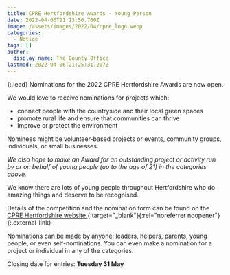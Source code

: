 ```yaml
---
title: CPRE Hertfordshire Awards - Young Person
date: 2022-04-06T21:13:56.760Z
image: /assets/images/2022/04/cpre_logo.webp
categories:
  - Notice
tags: []
author:
  display_name: The County Office
lastmod: 2022-04-06T21:25:31.207Z
---
```

{:.lead}
Nominations for the 2022 CPRE Hertfordshire Awards are now open.

We would love to receive nominations for projects which:

- connect people with the countryside and their local green spaces
- promote rural life and ensure that communities can thrive
- improve or protect the environment

Nominees might be volunteer-based projects or events, community groups, individuals, or small businesses.

*We also hope to make an Award for an outstanding project or activity run by or on behalf of young people (up to the age of 21) in the categories above.*

We know there are lots of young people throughout Hertfordshire who do amazing things and deserve to be recognised.  

Details of the competition and the nomination form can be found on the [CPRE Hertfordshire website.][1]{:target="_blank"}{:rel="noreferrer noopener"}{:.external-link}

Nominations can be made by anyone: leaders, helpers, parents, young people, or even self-nominations.  You can even make a nomination for a project or individual in any of the categories.

Closing date for entries: **Tuesday 31 May**

[1]: https://www.cpreherts.org.uk/what-we-care-about/celebrating-hertfordshire/cpre-hertfordshire-awards/
